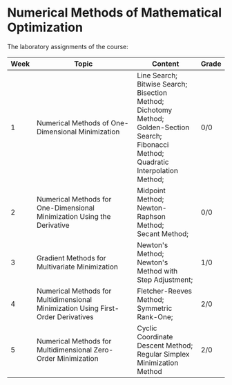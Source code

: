 # Numerical Methods of Mathematical Optimization
The laboratory assignments of the course:

Week|Topic|Content|Grade|
|-|-|-|-|
|1|Numerical Methods of One-Dimensional Minimization|Line Search;<br/>Bitwise Search;<br/>Bisection Method;<br/>Dichotomy Method;<br/>Golden-Section Search;<br/>Fibonacci Method;<br/>Quadratic Interpolation Method;|0/0|
|2|Numerical Methods for One-Dimensional Minimization Using the Derivative|Midpoint Method;<br/>Newton-Raphson Method;<br/>Secant Method;|0/0|
|3|Gradient Methods for Multivariate Minimization|Newton's Method;<br/>Newton's Method with Step Adjustment;|1/0|
|4|Numerical Methods for Multidimensional Minimization Using First-Order Derivatives|Fletcher-Reeves Method;<br/>Symmetric Rank-One;|2/0|
|5|Numerical Methods for Multidimensional Zero-Order Minimization|Cyclic Coordinate Descent Method;<br/>Regular Simplex Minimization Method|2/0|